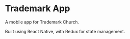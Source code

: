# Trademark App

A mobile app for Trademark Church.

Built using React Native, with Redux for state management.
